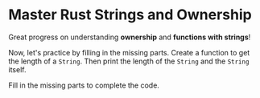 # Master Rust Strings and Ownership

Great progress on understanding **ownership** and **functions with strings**!

Now, let's practice by filling in the missing parts. Create a function to get the length of a `String`. Then print the length of the `String` and the `String` itself.

Fill in the missing parts to complete the code.